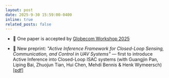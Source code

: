 ```yaml
---
layout: post
date: 2025-9-30 15:59:00-0400
inline: true
related_posts: false
---
```


  
- 🎉 One paper is accepted by [Globecom Workshop 2025](https://arxiv.org/abs/2505.01780)

- 📢 New preprint: *"Active Inference Framework for Closed-Loop Sensing, Communication, and Control in UAV Systems"* — first to introduce Active Inference into Closed-Loop ISAC systems (with Guangjin Pan, Liping Bai, Zhuojun Tian, Hui Chen, Mehdi Bennis & Henk Wymeersch) [[pdf]](https://arxiv.org/abs/2509.14201)



